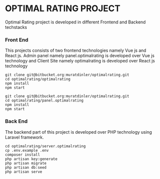 # OPTIMAL RATING PROJECT

Optimal Rating project is developed in different Frontend and Backend techstacks

### Front End
This projects consists of two frontend technologies namely Vue js and React js. Admin panel namely panel.optimalrating is developed over Vue js technology and Client Site namely optimalrating is developed over React js technology

```
git clone git@bitbucket.org:muratdinler/optimalrating.git
cd optimalrating/optimalrating
npm install
npm start
```

```
git clone git@bitbucket.org:muratdinler/optimalrating.git
cd optimalrating/panel.optimalrating
npm install
npm start
```

### Back End
The backend part of this project is developed over PHP technology using Laravel framework.

```
cd optimalrating/server.optimalrating
cp .env.example .env
composer install
php artisan key:generate
php artisan migrate
php artisan db:seed
php artisan serve
```